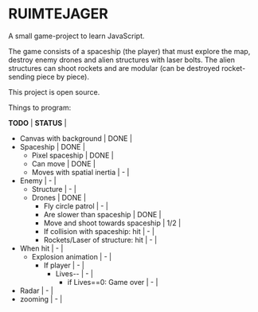 # RUIMTEJAGER

A small game-project to learn JavaScript.

The game consists of a spaceship (the player) that must explore the map, 
destroy enemy drones and alien structures with laser bolts. The alien 
structures can shoot rockets and are modular (can be destroyed rocket-
sending piece by piece). 

This project is open source.

Things to program:

<b>TODO</b>									|	<b>STATUS</b>	|
* Canvas with background 					|	DONE			|
* Spaceship 								|	DONE			|
  * Pixel spaceship 						|	DONE			|
  * Can move 								|	DONE			|
  * Moves with spatial inertia 				|	-				|
* Enemy 									|	-				|
  * Structure 								|	-				|
  * Drones 									|	DONE			|
    * Fly circle patrol		 				|	-				|
    * Are slower than spaceship 			|	DONE			|
    * Move and shoot towards spaceship 		|	1/2				|
    * If collision with spaceship: hit 		|	-				|
    * Rockets/Laser of structure: hit 		|	-				|
* When hit 									|	-				|
    * Explosion animation 					| 	-				|
      * If player 							|	-				|
        * Lives-- 							|	-				|
          * if Lives==0: Game over 			|	-				|
* Radar 									|	-				|
* zooming									|	-				|

	